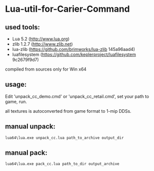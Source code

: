Lua-util-for-Carier-Command
===========================

used tools:
-----------

- Lua 5.2 (http://www.lua.org)
- zlib 1.2.7 (http://www.zlib.net)
- lua-zlib (https://github.com/brimworks/lua-zlib 145a96aad4)
- luafilesystem (https://github.com/keplerproject/luafilesystem 9c2679f9d7)

compiled from sources only for Win x64

usage:
------

Edit 'unpack_cc_demo.cmd' or 'unpack_cc_retail.cmd', set your path to game, run.

all textures is autoconverted from game format to 1-mip DDSs.

manual unpack:
--------------

    lua64\lua.exe unpack_cc.lua path_to_archive output_dir

manual pack:
------------

    lua64\lua.exe pack_cc.lua path_to_dir output_archive
